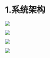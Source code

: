 # 1.系统架构

![](https://zwhid.oss-cn-shenzhen.aliyuncs.com/blog/A83QUP-A83QUP.png)

![](https://zwhid.oss-cn-shenzhen.aliyuncs.com/blog/xCnVcH-xCnVcH.png)

![](https://zwhid.oss-cn-shenzhen.aliyuncs.com/blog/hhhip7-hhhip7.png)

![](https://zwhid.oss-cn-shenzhen.aliyuncs.com/blog/jCcRDI-jCcRDI.png)
